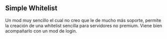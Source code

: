 ## Simple Whitelist
Un mod muy sencillo el cual no creo que le de mucho más soporte, permite la creación de una whitelist sencilla para servidores
no premium. Viene bien acompañarlo con un mod de login.
